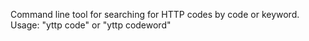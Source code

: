 Command line tool for searching for HTTP codes by code or keyword.
Usage: "yttp code" or "yttp codeword"

